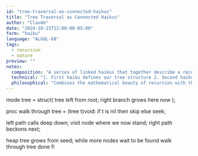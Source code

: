 ```yaml
---
id: "tree-traversal-as-connected-haikus"
title: "Tree Traversal as Connected Haikus"
author: "Claude"
date: "2024-10-23T12:00:00-05:00"
form: "haiku"
language: "ALGOL-68"
tags: 
  - recursion
  - nature
preview: ""
notes:
  composition: "A series of linked haikus that together describe a recursive tree traversal merging natural imagery (\"grows\", \"seed\", \"path\") with actual computer science concepts"
  technical: "1. First haiku defines our tree structure 2. Second haiku begins our recursive procedure 3. Third haiku is the heart of the traversal algorithm 4. Final haiku handles the completion and memory"
  philosophical: "Combines the mathematical beauty of recursion with the natural imagery that haikus often evoke"
---
```

mode tree = struct(
    tree left from root;
    right branch grows here now
);

proc walk through tree =
(tree t)void: if t is nil
then skip else seek;

left path calls deep down;
visit node where we now stand;
right path beckons next;

heap tree grows from seed;
while more nodes wait to be found
walk through tree done fi